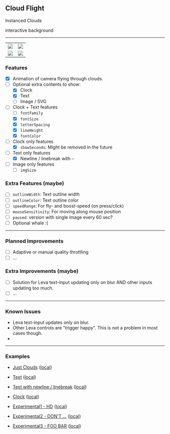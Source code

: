 ## Cloud Flight

Instanced Clouds

interactive background

-----

<table>
  <tr>
    <td align="center" valignX="top">
      <a href="https://cloudflight.vercel.app/?embed=1&type=text&size=24&color=ff9b06&text=LOREM%20IPSUM">
		<img src="https://github.com/grmpf/cloudflight/raw/master/public/assets/img/screenshots/screenshot-1.jpg" />
		<!--
		<img src="http://localhost:3000/assets/img/screenshots/screenshot-1.jpg" />
		-->
      </a>
    </td>
    <td align="center" valignX="top">
      <a href="https://cloudflight.vercel.app/?embed=1&type=clock&size=40&ls=8&color=ff9b06">
		<img src="https://github.com/grmpf/cloudflight/raw/master/public/assets/img/screenshots/screenshot-2.jpg" />
		<!--
		<img src="http://localhost:3000/assets/img/screenshots/screenshot-2.jpg" />
		-->
      </a>
    </td>
  </tr>
  <tr>
    <td align="center" valignX="top">
      <a href="https://cloudflight.vercel.app/?embed=1&type=text&size=22&ls=-14&color=ff9b06&lh=0.9&text=D%20%20O%20%20N%20%20%27%20%20%20T%20%20%20%20%20%20IIIIIIIIIIIIIIIIIIIIIII~T%20%20H%20%20E%20%20%20%20%20%20I%20%20N%20%20T%20%20E%20%20R%20%20N%20%20E%20%20T">
		<img src="https://github.com/grmpf/cloudflight/raw/master/public/assets/img/screenshots/screenshot-3.jpg" />
		<!--
		<img src="http://localhost:3000/assets/img/screenshots/screenshot-3.jpg" />
		-->
      </a>
    </td>
    <td align="center" valignX="top">
	  <a href="https://cloudflight.vercel.app/?embed=1&type=text&size=35&lh=0.8&color=ff9b06&text=DON'T~PANIC">
		<img src="https://github.com/grmpf/cloudflight/raw/master/public/assets/img/screenshots/screenshot-4.jpg" />
        <!--
		<img src="http://localhost:3000/assets/img/screenshots/screenshot-4.jpg" />
		-->
      </a>
    </td>
  </tr>
</table>



### Features

- [x] Animation of camera flying through clouds.
- [ ] Optional extra contents to show:
	- [x] Clock
	- [x] Text
	- [ ] Image / SVG
- [ ] Clock + Text features
	- [ ] `fontFamily`
	- [x] `fontSize`
	- [x] `letterSpacing`
	- [x] `lineHeight`
	- [x] `fontColor`
- [ ] Clock only features
	- [x] `showSeconds`: Might be removed in the future
- [ ] Text only features
	- [x] Newline / linebreak with `~`
- [ ] Image only features
	- [ ] `imgSize`

### Extra Features (maybe)

- [ ] `outlineWidth`: Text outline width
- [ ] `outlineColor`: Text outline color
- [ ] `speedRange`: For fly- and boost-speed (on press/click)
- [ ] `mouseSensitivity`: For moving along mouse position
- [ ] `paused`: version with single image every 60 sec?
- [ ] Optional whale :(

-----

### Planned Improvements

- [ ] Adaptive or manual quality throttling
- [ ] ...

### Extra Improvements (maybe)

- [ ] Solution for Leva text-input updating only on blur AND other inputs updating too much.
- [ ] ...

-----


### Known Issues

- Leva text-input updates only on blur.
- Other Leva controls are "trigger happy". This is not a problem in most cases though.
- 

-----

### Examples

- [Just Clouds](https://cloudflight.vercel.app/?embed=1)
  ([local](http://localhost:3000/?embed=1))
- [Text](https://cloudflight.vercel.app/?embed=1&type=text&size=24&color=ff9b06&text=LOREM%20IPSUM)
  ([local](http://localhost:3000/?embed=1&type=text&size=24&color=ff9b06&text=LOREM%20IPSUM))
- [Text with newline / linebreak](https://cloudflight.vercel.app/?embed=1&type=text&size=35&lh=0.8&color=ff9b06&text=DON'T~PANIC)
  ([local](http://localhost:3000/?embed=1&type=text&size=35&lh=0.8&color=ff9b06&text=DON'T~PANIC))
- [Clock](https://cloudflight.vercel.app/?embed=1&type=clock&size=40&ls=8&color=ff9b06)
  ([local](http://localhost:3000/?embed=1&type=clock&size=40&ls=8&color=ff9b06))


- [Experimental1 - HD](https://cloudflight.vercel.app/?embed=1&type=text&size=48&ls=-32&color=ff9b06&text=HD)
  ([local](http://localhost:3000/?embed=1&type=text&size=48&ls=-32&color=ff9b06&text=HD))
- [Experimental2 - DON'T ...](https://cloudflight.vercel.app/?embed=1&type=text&size=22&ls=-14&color=ff9b06&lh=0.9&text=D%20%20O%20%20N%20%20%27%20%20%20T%20%20%20%20%20%20IIIIIIIIIIIIIIIIIIIIIII~T%20%20H%20%20E%20%20%20%20%20%20I%20%20N%20%20T%20%20E%20%20R%20%20N%20%20E%20%20T)
  ([local](http://localhost:3000/?embed=1&type=text&size=22&ls=-14&color=ff9b06&lh=0.9&text=D%20%20O%20%20N%20%20%27%20%20%20T%20%20%20%20%20%20IIIIIIIIIIIIIIIIIIIIIII~T%20%20H%20%20E%20%20%20%20%20%20I%20%20N%20%20T%20%20E%20%20R%20%20N%20%20E%20%20T))
- [Experimental3 - FOO BAR](https://cloudflight.vercel.app/?embed=1&type=text&size=24&ls=3&color=ff9b06&lh=0.5&text=....................~~%C2%A6%20FOO%20BAR%20%C2%A6~....................)
  ([local](http://localhost:3000/?embed=1&type=text&size=24&ls=3&color=ff9b06&lh=0.5&text=....................~~%C2%A6%20FOO%20BAR%20%C2%A6~....................))
<!--
- [ExperimentalX - JTHTFVTLD](https://cloudflight.vercel.app/?embed=1&type=text&size=28&ls=-10&color=ff9b06&text=JTHTFVTLD) 
  ([local](http://localhost:3000/?embed=1&type=text&size=28&ls=-10&color=ff9b06&text=JTHTFVTLD))
- [ExperimentalY - AWA~VAV](https://cloudflight.vercel.app/?embed=1&type=text&size=48&ls=-32&color=ff9b06&lh=0.78&text=AWA~VAV)
  ([local](http://localhost:3000/?embed=1&type=text&size=48&ls=-32&color=ff9b06&lh=0.78&text=AWA~VAV))
- [Experimental2]() 
  ([local](http://localhost:3000/))
-->


<!--
D  O  N  '   T      IIIIIIIIIIIIIIIIIIIIIII~T  H  E      I  N  T  E  R  N  E  T
D O N '  T      IIIIIIIIIIIIIIIIIIIII~T H E      I N T E R N E T
-->
  

<!--
### StackBlitz

Preview the example live on [StackBlitz](http://stackblitz.com/):

[![Open in StackBlitz](https://developer.stackblitz.com/img/open_in_stackblitz.svg)][stackblitzDeployLink]


### Codesandbox

[![Open in CodeSandbox](https://img.shields.io/badge/Open_in-CodeSandbox-blue?logo=codesandbox&style=for-the-badge)][codesandboxDeployLink]


[stackblitzDeployLink]: https://stackblitz.com/github/grmpf/cloudflight
[codesandboxDeployLink]: https://codesandbox.io/s/github/grmpf/cloudflight
-->
